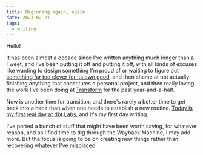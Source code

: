 ```yaml
---
title: Beginning again, again
date: 2023-02-21
tags:
  - writing
---
```


Hello!

It has been almost a decade since I've written anything much longer than a Tweet, and I've been putting it off and putting it off, with all kinds of excuses like wanting to design something I'm proud of or waiting to figure out [something far too clever for its own good](https://drasty.com/), and then shame at not actually finishing anything that constitutes a personal project, and then really loving the work I've been doing at [Transform](https://transform.co) for the past year-and-a-half.

Now is another time for transition, and there's rarely a better time to get back into a habit than when one needs to establish a new routine. [Today is my first real day at dbt Labs](https://www.getdbt.com/), and it's my first day writing.

I've ported a bunch of stuff that might have been worth saving, for whatever reason, and as I find time to dig through the Wayback Machine, I may add more. But the focus is going to be on creating new things rather than recovering whatever I've misplaced.
